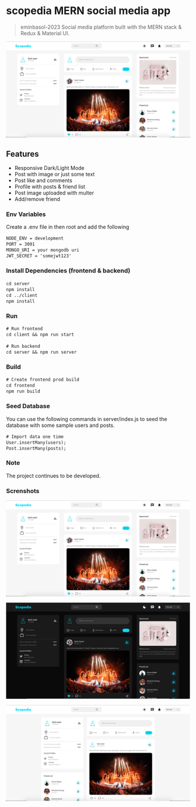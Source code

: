 # scopedia MERN social media app

> eminbasol-2023
> Social media platform built with the MERN stack & Redux & Material UI.


![screenshot](https://github.com/eminbasol/mern-social-media/blob/main/ss/ss1.png)

## Features

- Responsive Dark/Light Mode
- Post with image or just some text
- Post like and comments
- Profile with posts & friend list
- Post image uploaded with multer
- Add/remove friend


### Env Variables

Create a .env file in then root and add the following

```
NODE_ENV = development
PORT = 3001
MONGO_URI = your mongodb uri
JWT_SECRET = 'somejwt123'
```

### Install Dependencies (frontend & backend)

```
cd server
npm install
cd ../client
npm install
```

### Run

```
# Run frontend 
cd client && npm run start

# Run backend 
cd server && npm run server
```

### Build 

```
# Create frontend prod build
cd frontend
npm run build
```

### Seed Database

You can use the following commands in server/index.js to seed the database with some sample users and posts.

```
# Import data one time
User.insertMany(users);
Post.insertMany(posts);
```


### Note

The project continues to be developed.

### Screnshots

![screenshot](https://github.com/eminbasol/mern-social-media/blob/main/ss/ss1.png)

![screenshot](https://github.com/eminbasol/mern-social-media/blob/main/ss/ss2.png)

![screenshot](https://github.com/eminbasol/mern-social-media/blob/main/ss/ss3.png)